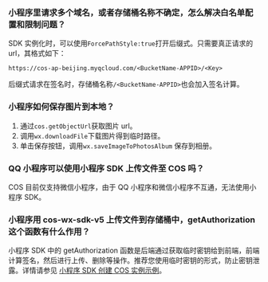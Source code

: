 ### 小程序里请求多个域名，或者存储桶名称不确定，怎么解决白名单配置和限制问题？

SDK 实例化时，可以使用`ForcePathStyle:true`打开后缀式。只需要真正请求的 url，其格式如下：
```
https://cos-ap-beijing.myqcloud.com/<BucketName-APPID>/<Key>
```
后缀式请求在签名时，存储桶名称`/<BucketName-APPID>`也会加入签名计算。

### 小程序如何保存图片到本地？

1. 通过`cos.getObjectUrl`获取图片 url。
2. 调用`wx.downloadFile`下载图片得到临时路径。
3. 单击保存按钮，调用`wx.saveImageToPhotosAlbum` 保存到相册。


### QQ 小程序可以使用小程序 SDK 上传文件至 COS 吗？

COS 目前仅支持微信小程序，由于 QQ 小程序和微信小程序不互通，无法使用小程序 SDK。

### 小程序用 cos-wx-sdk-v5 上传文件到存储桶中，getAuthorization 这个函数有什么作用？

小程序 SDK 中的 getAuthorization 函数是后端通过获取临时密钥给到前端，前端计算签名，然后进行上传、删除等操作。推荐您使用临时密钥的形式，防止密钥泄露。详情请参见 [小程序 SDK 创建 COS 实例示例](https://intl.cloud.tencent.com/document/product/436/30609)。


